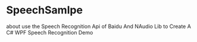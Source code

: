 # SpeechSamlpe
about use the Speech Recognition Api of Baidu And NAudio Lib to Create A C# WPF Speech Recognition Demo
